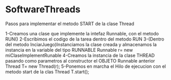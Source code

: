 # SoftwareThreads


Pasos para implementar el metodo START de la clase Thread

1-Creamos una clase que implemente la intefaz Runnable, con el metodo RUN()
2-Escribimos el codigo de la tarea dentro del metodo RUN
3-(Dentro del metodo InciarJuego)Instanciamos la clase creada y almacenamos la instancia en la variable del tipo RUNNABLE
Runnable r= new miClaseImplementRunable
4-Creamos la instancia de la clase THREAD pasando como parametros al constructor el OBJETO Runnable anterior
Thread T= new Thread(r);
5-Ponemos en marcha el Hilo de ejecucion con el metodo start de la clas Thread
T.start();
